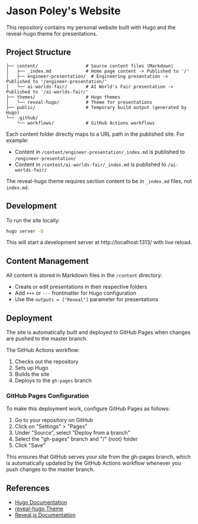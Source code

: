 # Jason Poley's Website

This repository contains my personal website built with Hugo and the reveal-hugo theme for presentations.

## Project Structure

```
├── content/                  # Source content files (Markdown)
│   ├── _index.md             # Home page content -> Published to '/'
│   ├── engineer-presentation/  # Engineering presentation -> Published to '/engineer-presentation/'
│   └── ai-worlds-fair/       # AI World's Fair presentation -> Published to '/ai-worlds-fair/'
├── themes/                   # Hugo themes
│   └── reveal-hugo/          # Theme for presentations
├── public/                   # Temporary build output (generated by Hugo)
└── .github/
    └── workflows/            # GitHub Actions workflows
```

Each content folder directly maps to a URL path in the published site. For example:
- Content in `/content/engineer-presentation/_index.md` is published to `/engineer-presentation/`
- Content in `/content/ai-worlds-fair/_index.md` is published to `/ai-worlds-fair/`

The reveal-hugo theme requires section content to be in `_index.md` files, not `index.md`.

## Development

To run the site locally:

```bash
hugo server -D
```

This will start a development server at http://localhost:1313/ with live reload.

## Content Management

All content is stored in Markdown files in the `/content` directory:

- Create or edit presentations in their respective folders
- Add `+++` or `---` frontmatter for Hugo configuration
- Use the `outputs = ["Reveal"]` parameter for presentations

## Deployment

The site is automatically built and deployed to GitHub Pages when changes are pushed to the master branch.

The GitHub Actions workflow:
1. Checks out the repository
2. Sets up Hugo
3. Builds the site
4. Deploys to the `gh-pages` branch

### GitHub Pages Configuration

To make this deployment work, configure GitHub Pages as follows:

1. Go to your repository on GitHub
2. Click on "Settings" > "Pages"
3. Under "Source", select "Deploy from a branch"
4. Select the "gh-pages" branch and "/" (root) folder
5. Click "Save"

This ensures that GitHub serves your site from the gh-pages branch, which is automatically updated by the GitHub Actions workflow whenever you push changes to the master branch.

## References

- [Hugo Documentation](https://gohugo.io/documentation/)
- [reveal-hugo Theme](https://github.com/dzello/reveal-hugo)
- [Reveal.js Documentation](https://revealjs.com/)
